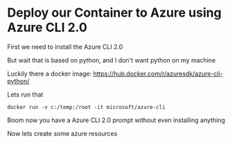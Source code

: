 # Deploy our Container to Azure using Azure CLI 2.0 

First we need to install the Azure CLI 2.0 

But wait that is based on python, and I don't want python on my machine

Luckily there a docker image: https://hub.docker.com/r/azuresdk/azure-cli-python/ 

Lets run that

`
docker run -v c:/temp:/root -it microsoft/azure-cli
`

Boom now you have a Azure CLI 2.0 prompt without even installing anything

Now lets create some azure resources 


